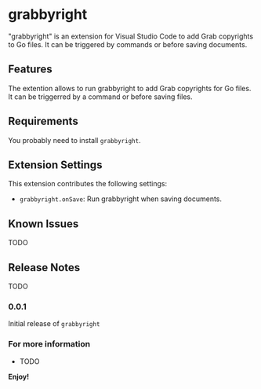 # grabbyright

"grabbyright" is an extension for Visual Studio Code to add Grab copyrights to Go files. It can be triggered by commands or before saving documents.

## Features

The extention allows to run grabbyright to add Grab copyrights for Go files. It can be triggerred by a command or before saving files.

## Requirements

You probably need to install `grabbyright`.

## Extension Settings

This extension contributes the following settings:

* `grabbyright.onSave`: Run grabbyright when saving documents.

## Known Issues

TODO

## Release Notes

TODO

### 0.0.1

Initial release of `grabbyright`

### For more information

* TODO

**Enjoy!**
